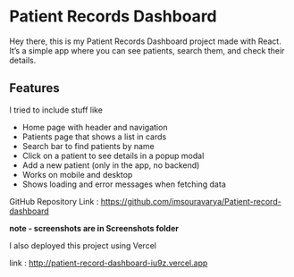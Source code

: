 # Patient Records Dashboard

Hey there, this is my Patient Records Dashboard project made with React.  
It’s a simple app where you can see patients, search them, and check their details.  

## Features

I tried to include stuff like  
- Home page with header and navigation  
- Patients page that shows a list in cards  
- Search bar to find patients by name  
- Click on a patient to see details in a popup modal  
- Add a new patient (only in the app, no backend)  
- Works on mobile and desktop  
- Shows loading and error messages when fetching data 




GitHub Repository Link : https://github.com/imsouravarya/Patient-record-dashboard


**note - screenshots are in Screenshots folder**


I also deployed this project using Vercel

link : http://patient-record-dashboard-iu9z.vercel.app
